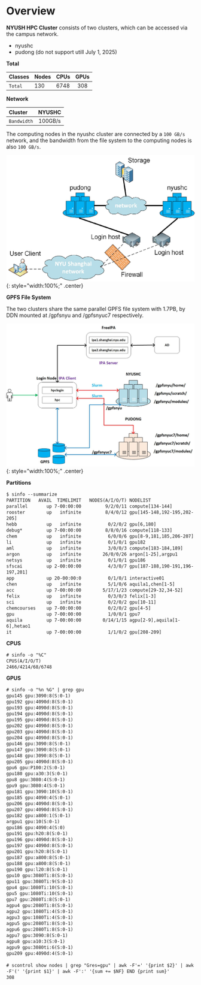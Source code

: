 # Overview
**NYUSH HPC Cluster** consists of two clusters, which can be accessed via the campus network.

- nyushc
- pudong (do not support utill July 1, 2025)

**Total**

| Classes | Nodes | CPUs | GPUs  |
|:--------|:------|:-----|:-----:|
| `Total` | 130   | 6748 | 308   |

**Network**

| Cluster     | NYUSHC  |
|:------------|:-------:|
| `Bandwidth` | 100GB/s |

The computing nodes in the nyushc cluster are connected by a `100 GB/s` network, and the bandwidth from the file system to the computing nodes is also `100 GB/s`.

![](figures/hpc-architecture-topology.png){: style="width:100%;" .center}

**GPFS File System**

The two clusters share the same parallel GPFS file system with 1.7PB, by DDN mounted at /gpfsnyu and /gpfsnyuc7 respectively.

![](figures/hpc-architecture.png){: style="width:100%;" .center}


**Partitions**
```
$ sinfo --summarize
PARTITION   AVAIL  TIMELIMIT   NODES(A/I/O/T) NODELIST
parallel       up 7-00:00:00         9/2/0/11 compute[134-144]
rooster        up   infinite         8/4/0/12 gpu[145-148,192-195,202-205]
hebb           up   infinite          0/2/0/2 gpu[6,180]
debug*         up 7-00:00:00         8/8/0/16 compute[118-133]
chem           up   infinite          6/0/0/6 gpu[8-9,181,185,206-207]
li             up   infinite          0/1/0/1 gpu182
aml            up   infinite          3/0/0/3 compute[183-184,189]
argon          up   infinite        26/0/0/26 argon[1-25],argpu1
netsys         up   infinite          0/1/0/1 gpu186
sfscai         up 2-00:00:00          4/3/0/7 gpu[187-188,190-191,196-197,201]
app            up 20-00:00:0          0/1/0/1 interactive01
chen           up   infinite          5/1/0/6 aquila1,chen[1-5]
acc            up 7-00:00:00        5/17/1/23 compute[29-32,34-52]
felix          up   infinite          0/3/0/3 felix[1-3]
sci            up   infinite          0/2/0/2 gpu[10-11]
chemcourses    up 7-00:00:00          0/2/0/2 gpu[4-5]
gpu            up 7-00:00:00          1/0/0/1 gpu7
aquila         up 7-00:00:00        0/14/1/15 agpu[2-9],aquila[1-6],hetao1
it             up 7-00:00:00          1/1/0/2 gpu[208-209]
```

**CPUS**
```
# sinfo -o "%C"
CPUS(A/I/O/T)
2466/4214/68/6748
```

**GPUS**

```
# sinfo -o "%n %G" | grep gpu
gpu145 gpu:3090:8(S:0-1)
gpu192 gpu:4090d:8(S:0-1)
gpu193 gpu:4090d:8(S:0-1)
gpu194 gpu:4090d:8(S:0-1)
gpu195 gpu:4090d:8(S:0-1)
gpu202 gpu:4090d:8(S:0-1)
gpu203 gpu:4090d:8(S:0-1)
gpu204 gpu:4090d:8(S:0-1)
gpu146 gpu:3090:8(S:0-1)
gpu147 gpu:3090:8(S:0-1)
gpu148 gpu:3090:8(S:0-1)
gpu205 gpu:4090d:8(S:0-1)
gpu6 gpu:P100:2(S:0-1)
gpu180 gpu:a30:3(S:0-1)
gpu8 gpu:3080:4(S:0-1)
gpu9 gpu:3080:4(S:0-1)
gpu181 gpu:3090:10(S:0-1)
gpu185 gpu:4090:4(S:0-1)
gpu206 gpu:4090d:8(S:0-1)
gpu207 gpu:4090d:8(S:0-1)
gpu182 gpu:a800:1(S:0-1)
argpu1 gpu:10(S:0-1)
gpu186 gpu:4090:4(S:0)
gpu191 gpu:h20:8(S:0-1)
gpu196 gpu:4090d:8(S:0-1)
gpu197 gpu:4090d:8(S:0-1)
gpu201 gpu:h20:8(S:0-1)
gpu187 gpu:a800:8(S:0-1)
gpu188 gpu:a800:8(S:0-1)
gpu190 gpu:l20:8(S:0-1)
gpu10 gpu:3080Ti:8(S:0-1)
gpu11 gpu:3080Ti:9(S:0-1)
gpu4 gpu:1080Ti:10(S:0-1)
gpu5 gpu:1080Ti:10(S:0-1)
gpu7 gpu:2080Ti:8(S:0-1)
agpu4 gpu:2080Ti:8(S:0-1)
agpu2 gpu:1080Ti:4(S:0-1)
agpu3 gpu:1080Ti:4(S:0-1)
agpu5 gpu:2080Ti:8(S:0-1)
agpu6 gpu:2080Ti:8(S:0-1)
agpu7 gpu:3090:8(S:0-1)
agpu8 gpu:a10:3(S:0-1)
agpu9 gpu:3080ti:6(S:0-1)
gpu209 gpu:4090d:4(S:0-1)

# scontrol show nodes | grep "Gres=gpu" | awk -F'=' '{print $2}' | awk -F'(' '{print $1}' | awk -F':' '{sum += $NF} END {print sum}'
308
```
